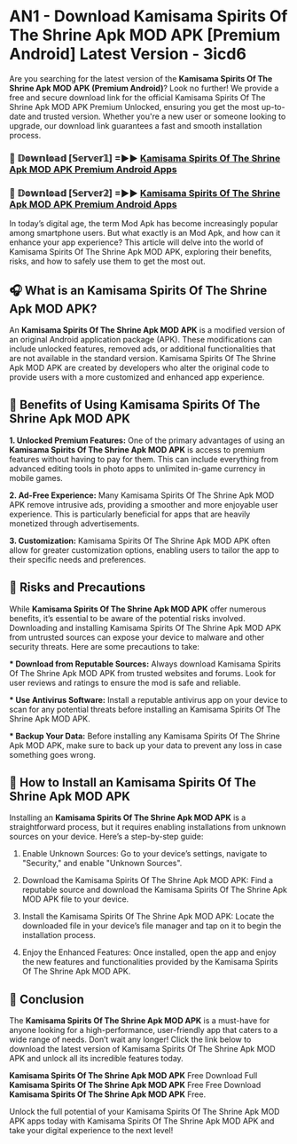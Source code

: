# AN1 - Download Kamisama Spirits Of The Shrine Apk MOD APK [Premium Android] Latest Version - 3icd6

Are you searching for the latest version of the <strong>Kamisama Spirits Of The Shrine Apk MOD APK (Premium Android)</strong>? Look no further! We provide a free and secure download link for the official Kamisama Spirits Of The Shrine Apk MOD APK Premium Unlocked, ensuring you get the most up-to-date and trusted version. Whether you're a new user or someone looking to upgrade, our download link guarantees a fast and smooth installation process.


<h3>🔴 𝔻𝕠𝕨𝕟𝕝𝕠𝕒𝕕 [𝕊𝕖𝕣𝕧𝕖𝕣𝟙] =►► <a href="https://aan1.pages.dev?q=Kamisama+Spirits+Of+The+Shrine+Apk+MOD+APK&ref=C5R">Kamisama Spirits Of The Shrine Apk MOD APK Premium Android Apps</a></h3>

<h3>🔴 𝔻𝕠𝕨𝕟𝕝𝕠𝕒𝕕 [𝕊𝕖𝕣𝕧𝕖𝕣𝟚] =►► <a href="https://aan1.pages.dev?q=Kamisama+Spirits+Of+The+Shrine+Apk+MOD+APK&ref=R4T">Kamisama Spirits Of The Shrine Apk MOD APK Premium Android Apps</a></h3>


In today’s digital age, the term Mod Apk has become increasingly popular among smartphone users. But what exactly is an Mod Apk, and how can it enhance your app experience? This article will delve into the world of Kamisama Spirits Of The Shrine Apk MOD APK, exploring their benefits, risks, and how to safely use them to get the most out.


<h2>🎧 What is an Kamisama Spirits Of The Shrine Apk MOD APK?</h2>

An <strong>Kamisama Spirits Of The Shrine Apk MOD APK</strong> is a modified version of an original Android application package (APK). These modifications can include unlocked features, removed ads, or additional functionalities that are not available in the standard version. Kamisama Spirits Of The Shrine Apk MOD APK are created by developers who alter the original code to provide users with a more customized and enhanced app experience.


<h2>🌟 Benefits of Using Kamisama Spirits Of The Shrine Apk MOD APK</h2>

<strong> 1. Unlocked Premium Features:</strong> One of the primary advantages of using an <strong>Kamisama Spirits Of The Shrine Apk MOD APK</strong> is access to premium features without having to pay for them. This can include everything from advanced editing tools in photo apps to unlimited in-game currency in mobile games.

<strong> 2. Ad-Free Experience:</strong> Many Kamisama Spirits Of The Shrine Apk MOD APK remove intrusive ads, providing a smoother and more enjoyable user experience. This is particularly beneficial for apps that are heavily monetized through advertisements.

<strong> 3. Customization:</strong> Kamisama Spirits Of The Shrine Apk MOD APK often allow for greater customization options, enabling users to tailor the app to their specific needs and preferences.


<h2>🚀 Risks and Precautions</h2>

While <strong>Kamisama Spirits Of The Shrine Apk MOD APK</strong> offer numerous benefits, it’s essential to be aware of the potential risks involved. Downloading and installing Kamisama Spirits Of The Shrine Apk MOD APK from untrusted sources can expose your device to malware and other security threats. Here are some precautions to take:

<strong> * Download from Reputable Sources:</strong> Always download Kamisama Spirits Of The Shrine Apk MOD APK from trusted websites and forums. Look for user reviews and ratings to ensure the mod is safe and reliable.

<strong> * Use Antivirus Software:</strong> Install a reputable antivirus app on your device to scan for any potential threats before installing an Kamisama Spirits Of The Shrine Apk MOD APK.

<strong> * Backup Your Data:</strong> Before installing any Kamisama Spirits Of The Shrine Apk MOD APK, make sure to back up your data to prevent any loss in case something goes wrong.


<h2>🤔 How to Install an Kamisama Spirits Of The Shrine Apk MOD APK</h2>

Installing an <strong>Kamisama Spirits Of The Shrine Apk MOD APK</strong> is a straightforward process, but it requires enabling installations from unknown sources on your device. Here’s a step-by-step guide:

 1. Enable Unknown Sources: Go to your device’s settings, navigate to "Security," and enable "Unknown Sources".

 2. Download the Kamisama Spirits Of The Shrine Apk MOD APK: Find a reputable source and download the Kamisama Spirits Of The Shrine Apk MOD APK file to your device.

 3. Install the Kamisama Spirits Of The Shrine Apk MOD APK: Locate the downloaded file in your device’s file manager and tap on it to begin the installation process.

 4. Enjoy the Enhanced Features: Once installed, open the app and enjoy the new features and functionalities provided by the Kamisama Spirits Of The Shrine Apk MOD APK.


<h2>🎯 <strong>Conclusion</strong></h2>

The <strong>Kamisama Spirits Of The Shrine Apk MOD APK</strong> is a must-have for anyone looking for a high-performance, user-friendly app that caters to a wide range of needs. Don’t wait any longer! Click the link below to download the latest version of Kamisama Spirits Of The Shrine Apk MOD APK and unlock all its incredible features today.

<strong>Kamisama Spirits Of The Shrine Apk MOD APK</strong> Free Download Full <strong>Kamisama Spirits Of The Shrine Apk MOD APK</strong> Free Free Download <strong>Kamisama Spirits Of The Shrine Apk MOD APK</strong> Free.

Unlock the full potential of your Kamisama Spirits Of The Shrine Apk MOD APK apps today with Kamisama Spirits Of The Shrine Apk MOD APK and take your digital experience to the next level!
